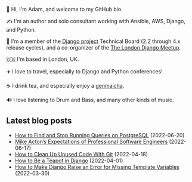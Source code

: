 <p>👋 Hi, I'm Adam, and welcome to my GitHub bio.<p>✍️ I'm an author and solo consultant working with Ansible, AWS, Django, and Python.<p>🦄 I'm a member of the <a class="reference external" href="https://www.djangoproject.com/foundation/teams/">Django project</a> Technical Board (2.2 through 4.x release cycles), and a co-organizer of the <a class="reference external" href="https://www.djangolondon.com/">The London Django Meetup</a>.<p>🇬🇧 I'm based in London, UK.<p>✈️ I love to travel, especially to Django and Python conferences!<p>☕️ I drink tea, and especially enjoy a <a class="reference external" href="https://en.wikipedia.org/wiki/Genmaicha">genmaicha</a>.<p>🔊 I love listening to Drum and Bass, and many other kinds of music.</p></p></p></p></p></p></p>

## Latest blog posts

* [How to Find and Stop Running Queries on PostgreSQL](https://adamj.eu/tech/2022/06/20/how-to-find-and-stop-running-queries-on-postgresql/) (2022-06-20)
* [Mike Acton’s Expectations of Professional Software Engineers](https://adamj.eu/tech/2022/06/17/mike-actons-expectations-of-professional-software-engineers/) (2022-06-17)
* [How to Clean Up Unused Code With Git](https://adamj.eu/tech/2022/04/18/how-to-clean-up-unused-code-with-git/) (2022-04-18)
* [How to Be a Teapot in Django](https://adamj.eu/tech/2022/04/01/how-to-be-a-teapot-in-django/) (2022-04-01)
* [How to Make Django Raise an Error for Missing Template Variables](https://adamj.eu/tech/2022/03/30/how-to-make-django-error-for-undefined-template-variables/) (2022-03-30)